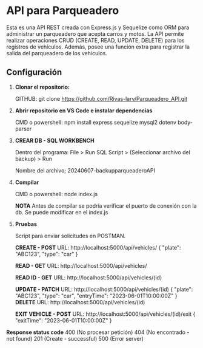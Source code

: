 # API para Parqueadero

Esta es una API REST creada con Express.js y Sequelize como ORM para administrar un parqueadero que acepta carros y motos. La API permite realizar operaciones CRUD (CREATE, READ, UPDATE, DELETE) para los registros de vehículos. Además, posee una función extra para registrar la salida del parqueadero de los vehiculos.

## Configuración

1. **Clonar el repositorio:**

   GITHUB:
   git clone https://github.com/Rivas-larv/Parqueadero_API.git

2. **Abrir repositorio en VS Code e instalar dependencias**

   CMD o powershell:
   npm install express sequelize mysql2 dotenv body-parser

3. **CREAR DB - SQL WORKBENCH**

   Dentro del programa:
   File > Run SQL Script > (Seleccionar archivo del backup) > Run

   Nombre del archivo; 20240607-backupparqueaderoAPI

4. **Compilar**

   CMD o powershell:
   node index.js

   **NOTA**
   Antes de compilar se podría verificar el puerto de conexión con la db. Se puede modificar en el index.js

5. **Pruebas**

   Script para enviar solicitudes en POSTMAN.

   **CREATE - POST**
   URL: http://localhost:5000/api/vehicles/
   {
   "plate": "ABC123",
   "type": "car"
   }

   **READ - GET**
   URL: http://localhost:5000/api/vehicles/

   **READ ID - GET**
   URL: http://localhost:5000/api/vehicles/(id)

   **UPDATE - PATCH**
   URL: http://localhost:5000/api/vehicles/(id)
   {
   "plate": "ABC123",
   "type": "car",
   "entryTime": "2023-06-01T10:00:00Z"
   }
   **DELETE**
   URL: http://localhost:5000/api/vehicles/(id)

   **EXIT VEHICLE - POST**
   URL: http://localhost:5000/api/vehicles/(id)/exit
   {
   "exitTime": "2023-06-01T10:00:00Z"
   }

**Response status code**
400 (No procesar petición)
404 (No encontrado - not found)
201 (Create - successful)
500 (Error server)
